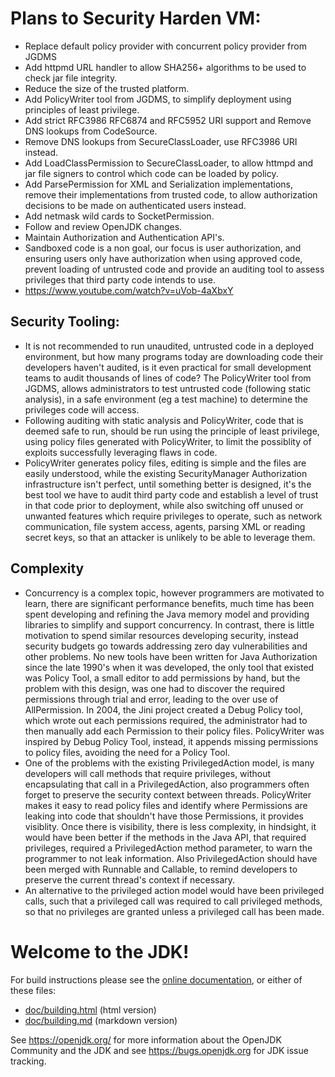 # Plans to Security Harden VM:
- Replace default policy provider with concurrent policy provider from JGDMS
- Add httpmd URL handler to allow SHA256+ algorithms to be used to check jar file integrity.
- Reduce the size of the trusted platform.
- Add PolicyWriter tool from JGDMS, to simplify deployment using principles of least privilege.
- Add strict RFC3986 RFC6874 and RFC5952 URI support and Remove DNS lookups from CodeSource.
- Remove DNS lookups from SecureClassLoader, use RFC3986 URI instead.
- Add LoadClassPermission to SecureClassLoader, to allow httmpd and jar file signers to control which code can be loaded by policy.
- Add ParsePermission for XML and Serialization implementations, remove their implementations from trusted code, to allow authorization decisions to be made on authenticated users instead.
- Add netmask wild cards to SocketPermission.
- Follow and review OpenJDK changes.
- Maintain Authorization and Authentication API's.
- Sandboxed code is a non goal, our focus is user authorization, and ensuring users only have authorization when using approved code, prevent loading of untrusted code and provide an auditing tool to assess privileges that third party code intends to use.
- https://www.youtube.com/watch?v=uVob-4aXbxY
  
## Security Tooling:
- It is not recommended to run unaudited, untrusted code in a deployed environment, but how many programs today are downloading code their developers haven't audited, is it even practical for small development teams to audit thousands of lines of code?   The PolicyWriter tool from JGDMS, allows administrators to test untrusted code (following static analysis), in a safe environment (eg a test machine) to determine the privileges code will access.
- Following auditing with static analysis and PolicyWriter, code that is deemed safe to run, should be run using the principle of least privilege, using policy files generated with PolicyWriter, to limit the possiblity of exploits successfully leveraging flaws in code.
- PolicyWriter generates policy files, editing is simple and the files are easily understood, while the existing SecurityManager Authorization infrastructure isn't perfect, until something better is designed, it's the best tool we have to audit third party code and establish a level of trust in that code prior to deployment, while also switching off unused or unwanted features which require privileges to operate, such as network communication, file system access, agents, parsing XML or reading secret keys, so that an attacker is unlikely to be able to leverage them.

## Complexity
- Concurrency is a complex topic, however programmers are motivated to learn, there are significant performance benefits, much time has been spent developing and refining the Java memory model and providing libraries to simplify and support concurrency.   In contrast, there is little motivation to spend similar resources developing security, instead security budgets go towards addressing zero day vulnerabilities and other problems.  No new tools have been written for Java Authorization since the late 1990's when it was developed, the only tool that existed was Policy Tool, a small editor to add permissions by hand, but the problem with this design, was one had to discover the required permissions through trial and error, leading to the over use of AllPermission.   In 2004, the Jini project created a Debug Policy tool, which wrote out each permissions required, the administrator had to then manually add each Permission to their policy files. PolicyWriter was inspired by Debug Policy Tool, instead, it appends missing permissions to policy files, avoiding the need for a Policy Tool.
- One of the problems with the existing PrivilegedAction model, is many developers will call methods that require privileges, without encapsulating that call in a PrivilegedAction, also programmers often forget to preserve the security context between threads.  PolicyWriter makes it easy to read policy files and identify where Permissions are leaking into code that shouldn't have those Permissions, it provides visiblity.  Once there is visibility, there is less complexity, in hindsight, it would have been better if the methods in the Java API, that required privileges, required a PrivilegedAction method parameter, to warn the programmer to not leak information.  Also PrivilegedAction should have been merged with Runnable and Callable, to remind developers to preserve the current thread's context if necessary.
- An alternative to the privileged action model would have been privileged calls, such that a privileged call was required to call privileged methods, so that no privileges are granted unless a privileged call has been made.

# Welcome to the JDK!

For build instructions please see the
[online documentation](https://openjdk.org/groups/build/doc/building.html),
or either of these files:

- [doc/building.html](doc/building.html) (html version)
- [doc/building.md](doc/building.md) (markdown version)

See <https://openjdk.org/> for more information about the OpenJDK
Community and the JDK and see <https://bugs.openjdk.org> for JDK issue
tracking.
